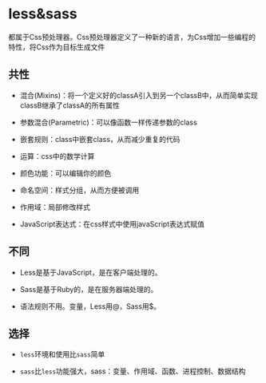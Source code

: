 # less&sass

都属于Css预处理器。Css预处理器定义了一种新的语言，为Css增加一些编程的特性，将Css作为目标生成文件

## 共性

- 混合(Mixins)：将一个定义好的classA引入到另一个classB中，从而简单实现classB继承了classA的所有属性

- 参数混合(Parametric)：可以像函数一样传递参数的class

- 嵌套规则：class中嵌套class，从而减少重复的代码

- 运算：css中的数学计算

- 颜色功能：可以编辑你的颜色

- 命名空间：样式分组，从而方便被调用

- 作用域：局部修改样式

- JavaScript表达式：在css样式中使用javaScript表达式赋值

## 不同

- Less是基于JavaScript，是在客户端处理的。

- Sass是基于Ruby的，是在服务器端处理的。

- 语法规则不用。变量，Less用@，Sass用$。
## 选择

- `less`环境和使用比`sass`简单

- `sass`比`less`功能强大，sass：变量、作用域、函数、进程控制、数据结构